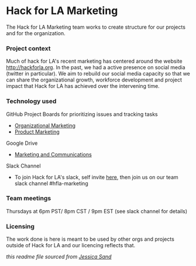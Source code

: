 # Hack for LA Marketing

The Hack for LA Marketing team works to create structure for our projects and for the organization.

### Project context

Much of hack for LA's recent marketing has centered around the website http://hackforla.org.  In the past, we had a active presence on social media (twitter in particular).  We aim to rebuild our social media capacity so that we can share the organizational growth, workforce development and project impact that Hack for LA has achieved over the intervening time.

### Technology used

GitHub Project Boards for prioritizing issues and tracking tasks
- [Organizational Marketing](https://github.com/hackforla/marketing/projects/2)
- [Product Marketing](https://github.com/hackforla/marketing/projects/1)

Google Drive

- [Marketing and Communications](https://drive.google.com/drive/u/1/folders/1EvzFDzeqZ0bWaO1doGitKa8k4Jm_78oJ)

Slack Channel

- To join Hack for LA's slack, self invite [here](https://hackforla.org/slack), then join us on our team slack channel #hfla-marketing

### Team meetings

Thursdays at 6pm PST/ 8pm CST / 9pm EST (see slack channel for details)





### Licensing

The work done is here is meant to be used by other orgs and projects outside of Hack for LA and our licencing reflects that.

*this readme file sourced from [Jessica Sand](http://jessicasand.com/other-stuff/just-enough-docs/)*

